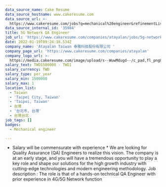 ```yaml
---
data_source_name: Cake Resume
data_source_hostname: www.cakeresume.com
data_source_url: >-
  https://www.cakeresume.com/jobs?q=mechanical%20engineer&refinementList%5Blang_name%5D%5B0%5D=English&refinementList%5Bsalary_type%5D=per_year&range%5Bsalary_range%5D%5Bmin%5D=1000000&page=3
data_source_internal_id: '35984'
title: 5G Network QA Engineer
job_url: 'https://www.cakeresume.com/companies/atayalan/jobs/5g-network-qa-engineer'
date: 2022-01-19T09:24:18.534Z
company_name: 'Atayalan Taiwan 泰雅科技股份有限公司 '
company_page_url: 'https://www.cakeresume.com/companies/atayalan'
company_logo_url: >-
  https://media.cakeresume.com/image/upload/s--WuwMdugd--/c_pad,fl_png8,h_200,w_200/v1642146921/rwrgmsjwfqdnfyzzjnkc.png
salary_text: TWD1500000 - TWD1
salary_currency: TWD
salary_type: per_year
salary_min: 1500000
salary_max: 1
location_list:
  - Taiwan
  - 'Taipei City, Taiwan'
  - 'Taipei, Taiwan'
  - 台灣
  - '台北市, 台灣'
  - 台灣台北
job_tags: []
badges:
  - Mechanical engineer

---
```


* Salary will be commensurate with experience * We are looking for Quality Assurance (QA) Engineers to realize this vision. The company is at an early stage, and you will have a tremendous opportunity to play a key role and shape our solutions for the high growth industry with cutting-edge technologies and modern engineering methodology. Job description : <Primary Job Duties and Responsibilities> The role is that of a hands-on technical QA Engineer with prior experience in 4G/5G Network function